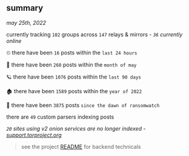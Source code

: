 
## summary
_may 25th, 2022_

currently tracking `102` groups across `147` relays & mirrors - _`36` currently online_

⏲ there have been `16` posts within the `last 24 hours`

🦈 there have been `260` posts within the `month of may`

🪐 there have been `1076` posts within the `last 90 days`

🏚 there have been `1589` posts within the `year of 2022`

🦕 there have been `3875` posts `since the dawn of ransomwatch`

there are `49` custom parsers indexing posts

_`20` sites using v2 onion services are no longer indexed - [support.torproject.org](https://support.torproject.org/onionservices/v2-deprecation/)_

> see the project [README](https://github.com/joshhighet/ransomwatch#ransomwatch--) for backend technicals
